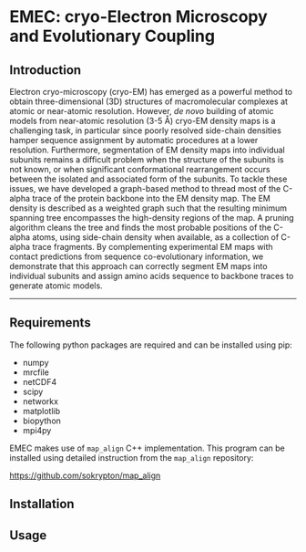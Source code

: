 # EMEC: cryo-Electron Microscopy and Evolutionary Coupling

## Introduction
Electron cryo-microscopy (cryo-EM) has emerged as a powerful method to obtain three-dimensional (3D) structures of macromolecular complexes at atomic or near-atomic resolution. However, *de novo* building of atomic models from near-atomic resolution (3-5 Å) cryo-EM density maps is a challenging task, in particular since poorly resolved side-chain densities hamper sequence assignment by automatic procedures at a lower resolution. Furthermore, segmentation of EM density maps into individual subunits remains a difficult problem when the structure of the subunits is not known, or when significant conformational rearrangement occurs between the isolated and associated form of the subunits. To tackle these issues, we have developed a graph-based method to thread most of the C-alpha trace of the protein backbone into the EM density map. The EM density is described as a weighted graph such that the resulting minimum spanning tree encompasses the high-density regions of the map. A pruning algorithm cleans the tree and finds the most probable positions of the C-alpha atoms, using side-chain density when available, as a collection of C-alpha trace fragments. By complementing experimental EM maps with contact predictions from sequence co-evolutionary information, we demonstrate that this approach can correctly segment EM maps into individual subunits and assign amino acids sequence to backbone traces to generate atomic models.

---

## Requirements

The following python packages are required and can be installed using pip:

- numpy
- mrcfile
- netCDF4
- scipy
- networkx
- matplotlib
- biopython
- mpi4py

EMEC makes use of `map_align` C++ implementation. This program can be installed using detailed instruction from the `map_align` repository:

https://github.com/sokrypton/map_align

## Installation

## Usage

